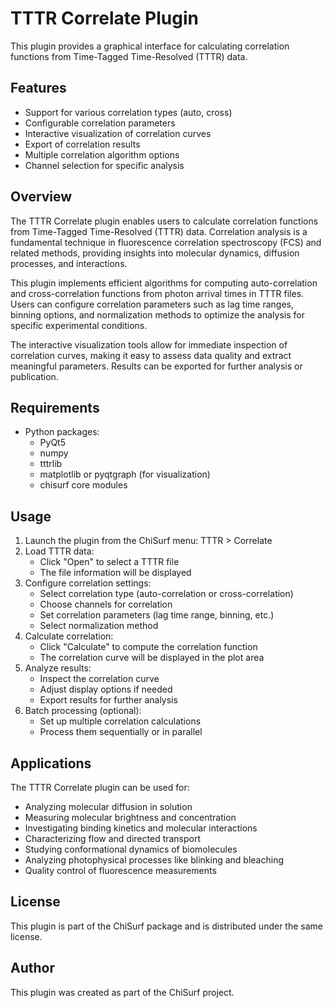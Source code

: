 # TTTR Correlate Plugin

This plugin provides a graphical interface for calculating correlation functions from Time-Tagged Time-Resolved 
(TTTR) data.

## Features

- Support for various correlation types (auto, cross)
- Configurable correlation parameters
- Interactive visualization of correlation curves
- Export of correlation results
- Multiple correlation algorithm options
- Channel selection for specific analysis

## Overview

The TTTR Correlate plugin enables users to calculate correlation functions from Time-Tagged Time-Resolved (TTTR) data. 
Correlation analysis is a fundamental technique in fluorescence correlation spectroscopy (FCS) and related methods, 
providing insights into molecular dynamics, diffusion processes, and interactions.

This plugin implements efficient algorithms for computing auto-correlation and cross-correlation functions from photon 
arrival times in TTTR files. Users can configure correlation parameters such as lag time ranges, binning options, and 
normalization methods to optimize the analysis for specific experimental conditions.

The interactive visualization tools allow for immediate inspection of correlation curves, making it easy to assess data 
quality and extract meaningful parameters. Results can be exported for further analysis or publication.

## Requirements

- Python packages:
  - PyQt5
  - numpy
  - tttrlib
  - matplotlib or pyqtgraph (for visualization)
  - chisurf core modules

## Usage

1. Launch the plugin from the ChiSurf menu: TTTR > Correlate
2. Load TTTR data:
   - Click "Open" to select a TTTR file
   - The file information will be displayed
3. Configure correlation settings:
   - Select correlation type (auto-correlation or cross-correlation)
   - Choose channels for correlation
   - Set correlation parameters (lag time range, binning, etc.)
   - Select normalization method
4. Calculate correlation:
   - Click "Calculate" to compute the correlation function
   - The correlation curve will be displayed in the plot area
5. Analyze results:
   - Inspect the correlation curve
   - Adjust display options if needed
   - Export results for further analysis
6. Batch processing (optional):
   - Set up multiple correlation calculations
   - Process them sequentially or in parallel

## Applications

The TTTR Correlate plugin can be used for:
- Analyzing molecular diffusion in solution
- Measuring molecular brightness and concentration
- Investigating binding kinetics and molecular interactions
- Characterizing flow and directed transport
- Studying conformational dynamics of biomolecules
- Analyzing photophysical processes like blinking and bleaching
- Quality control of fluorescence measurements

## License

This plugin is part of the ChiSurf package and is distributed under the same license.

## Author

This plugin was created as part of the ChiSurf project.